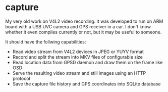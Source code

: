 # capture
My very old work on V4L2 video recording.
It was developed to run on ARM board with a USB UVC camera and GPS receiver in a car.
I don't know whether it even compiles currently or not, but it may be useful to someone.

It should have the follwing capabilities:
* Read video stream from V4L2 devices in JPEG or YUYV format
* Record and split the stream into MKV files of configurable size
* Read location data from GPSD daemon and draw them on the frame like OSD
* Serve the resulting video stream and still images using an HTTP protocol
* Save the capture file history and GPS coordinates into SQLite database
